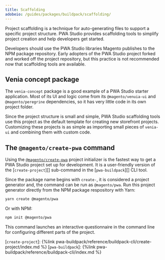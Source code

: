 ```yaml
---
title: Scaffolding
adobeio: /guides/packages/buildpack/scaffolding/
---
```


Project scaffolding is a technique for auto-generating files to support a specific project structure.
PWA Studio provides scaffolding tools to simplify project creation and help developers get started.

Developers should use the PWA Studio libraries Magento publishes to the NPM package repository.
Early adopters of the PWA Studio project forked and worked off the project repository, but
this practice is not recommended now that scaffolding tools are available.

## Venia concept package

The `venia-concept` package is a good example of a PWA Studio starter application.
Most of its UI and logic come from its `@magento/venuia-ui` and `@magento/peregrine` dependencies, so
it has very little code in its own project folder.

Since the project structure is small and simple, PWA Studio scaffolding tools use this project as the default template for creating new storefront projects.
Customizing these projects is as simple as importing small pieces of `venia-ui` and combining them with custom code.

## The `@magento/create-pwa` command

Using the [`@magento/create-pwa`][] project initializer is the fastest way to get a PWA Studio project set up for development.
It is a user-friendly version of the [`create-project`][] sub-command in the [`pwa-buildpack`][] CLI tool.

Since the package name begins with `create-`, it is considered a project generator and,
the command can be run as `@magento/pwa`.
Run this project generator directly from the NPM package respository with Yarn:

```sh
yarn create @magento/pwa
```

Or with NPM:

```sh
npm init @magento/pwa
```

This command launches an interactive questionnaire in the command line for configuring different parts of the project.

[`create-project`]: {%link pwa-buildpack/reference/buildpack-cli/create-project/index.md %}
[`pwa-buildpack`]: {%link pwa-buildpack/reference/buildpack-cli/index.md %}

[`@magento/create-pwa`]: https://www.npmjs.com/package/@magento/create-pwa

